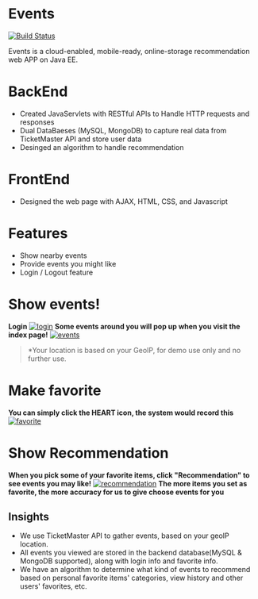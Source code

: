 # Events

[![Build Status](https://travis-ci.org/joemccann/dillinger.svg?branch=master)](#)

Events is a cloud-enabled, mobile-ready, online-storage recommendation web APP on Java EE.
# BackEnd
  - Created JavaServlets with RESTful APIs to Handle HTTP requests and responses
  - Dual DataBaeses (MySQL, MongoDB) to capture real data from TicketMaster API and store user data
  - Desinged an algorithm to handle recommendation
# FrontEnd
  - Designed  the web page with AJAX, HTML, CSS, and Javascript 
# Features
  - Show nearby events
  - Provide events you might like
  - Login / Logout feature

# Show events!
**Login**
[![login](https://user-images.githubusercontent.com/33920615/48434995-4de0b100-e749-11e8-9418-0323b1d7c75d.png)](#)
**Some events around you will pop up when you visit the index page!**
[![events](https://user-images.githubusercontent.com/33920615/48434996-4de0b100-e749-11e8-82b0-77c00c8800d3.png)](#)
> *Your location is based on your GeoIP, for demo use only and no further use.

# Make favorite
**You can simply click the HEART icon, the system would record this**
[![favorite](https://user-images.githubusercontent.com/33920615/48434997-4de0b100-e749-11e8-9ee4-8d29216e2e18.png)](#)

# Show Recommendation
**When you pick some of your favorite items, click "Recommendation" to see events you may like!**
[![recommendation](https://user-images.githubusercontent.com/33920615/48434998-4de0b100-e749-11e8-9ce5-f8c3d4894835.png)](#)
**The more items you set as favorite, the more accuracy for us to give choose events for you**

## Insights

  - We use TicketMaster API to gather events, based on your geoIP location.
  - All events you viewed are stored in the backend database(MySQL & MongoDB supported), along with login info and favorite info.
  - We have an algorithm to determine what kind of events to recommend based on personal favorite items' categories, view history and other users' favorites, etc.
